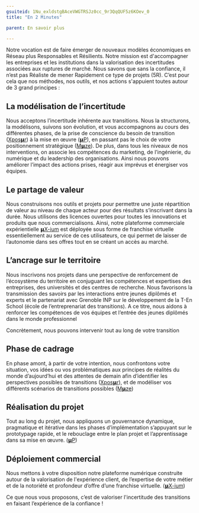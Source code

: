 ```yaml
---
gsuiteid: 1Nu_exldstgBAceVWGTRSJz0cc_9r3QqQUF5z6KOev_0
title: "En 2 Minutes"

parent: En savoir plus

---
```


Notre vocation est de faire émerger de nouveaux modèles économiques en Réseau plus Responsables et Résilients. Notre mission est d'accompagner les entreprises et les institutions dans la valorisation des incertitudes associées aux ruptures de marché. Nous savons que sans la confiance, il n’est pas Réaliste de mener Rapidement ce type de projets (5R). C’est pour cela que nos méthodes, nos outils, et nos actions s'appuient toutes autour de 3 grand principes :

La modélisation de l’incertitude
--------------------------------

Nous acceptons l’incertitude inhérente aux transitions. Nous la structurons, la modélisons, suivons son évolution, et vous accompagnons au cours des différentes phases, de la prise de conscience du besoin de transition ([Xpos](https://www.google.com/url?q=https://aurora-5r.fr/offres/Vale/&sa=D&source=editors&ust=1620647483602000&usg=AOvVaw3epA0LPNaPvBsf3VlbHzbQ)[𝝻r](https://www.google.com/url?q=https://aurora-5r.fr/offres/Vale/&sa=D&source=editors&ust=1620647483602000&usg=AOvVaw3epA0LPNaPvBsf3VlbHzbQ)) à la mise en œuvre ([𝝻P](https://www.google.com/url?q=https://aurora-5r.fr/offres/P/&sa=D&source=editors&ust=1620647483602000&usg=AOvVaw2pX6b7hcUp3b4gzCb1hBbb)), en passant pas le choix de votre positionnement stratégique ([M](https://www.google.com/url?q=https://aurora-5r.fr/offres/Mze/&sa=D&source=editors&ust=1620647483602000&usg=AOvVaw2i0wED8cYDJB7Tq4IEo1Tm)[𝝻ze](https://www.google.com/url?q=https://aurora-5r.fr/offres/Mze/&sa=D&source=editors&ust=1620647483603000&usg=AOvVaw1rPYDNhcYce80Wm-OAZZN5)). De plus, dans tous les niveaux de nos interventions, on associe les compétences du marketing, de l’ingénierie, du numérique et du leadership des organisations. Ainsi nous pouvons améliorer l’impact des actions prises, réagir aux imprévus et énergiser vos équipes.

Le partage de valeur
--------------------

Nous construisons nos outils et projets pour permettre une juste répartition de valeur au niveau de chaque acteur pour des résultats s’inscrivant dans la durée. Nous utilisons des licences ouvertes pour toutes les innovations et produits que nous commercialisons. Ainsi, notre plateforme commerciale expérientielle [𝝻](https://www.google.com/url?q=https://aurora-5r.fr/offres/Xium/&sa=D&source=editors&ust=1620647483603000&usg=AOvVaw0pPZW_LrI3-cpbrxtz0Vnz)[X-ium](https://www.google.com/url?q=https://aurora-5r.fr/offres/Xium/&sa=D&source=editors&ust=1620647483604000&usg=AOvVaw0HzAsyLG7kv7C6s2NuCNJi) est déployée sous forme de franchise virtuelle essentiellement au service de ces utilisateurs, ce qui permet de laisser de l’autonomie dans ses offres tout en se créant un accès au marché.

L’ancrage sur le territoire
---------------------------

Nous inscrivons nos projets dans une perspective de renforcement de l’écosystème du territoire en conjuguant les compétences et expertises des entreprises, des universités et des centres de recherche. Nous favorisons la transmission des savoirs par les interactions entre jeunes diplômés et experts et le partenariat avec Grenoble INP sur le développement de la T-En School (école de l’entreprenariat des transitions). A ce titre, nous aidons à renforcer les compétences de vos équipes et l’entrée des jeunes diplômés dans le monde professionnel

Concrètement, nous pouvons intervenir tout au long de votre transition 

Phase de cadrage
----------------

En phase amont, à partir de votre intention, nous confrontons votre situation, vos idées ou vos problématiques aux principes de réalités du monde d’aujourd’hui et des attentes de demain afin d’identifier les perspectives possibles de transitions ([Xpos𝝻r](https://www.google.com/url?q=https://aurora-5r.fr/offres/vale/&sa=D&source=editors&ust=1620647483605000&usg=AOvVaw1WlvMB7XJGicDnJAaxeFcH)), et de modéliser vos différents scénarios de transitions possibles ([M](https://www.google.com/url?q=https://aurora-5r.fr/offres/Mze/&sa=D&source=editors&ust=1620647483605000&usg=AOvVaw0M0Dsi_X8KzyD8_smLLZLl)[𝝻](https://www.google.com/url?q=https://aurora-5r.fr/offres/Mze/&sa=D&source=editors&ust=1620647483605000&usg=AOvVaw0M0Dsi_X8KzyD8_smLLZLl)[ze](https://www.google.com/url?q=https://aurora-5r.fr/offres/Mze/&sa=D&source=editors&ust=1620647483606000&usg=AOvVaw0cLWjxxPVytxpMP6JmkKi5))

Réalisation du projet
---------------------

Tout au long du projet, nous appliquons un gouvernance dynamique, pragmatique et itérative dans les phases d’implémentation s’appuyant sur le prototypage rapide, et le rebouclage entre le plan projet et l’apprentissage dans sa mise en œuvre. ([𝝻](https://www.google.com/url?q=https://aurora-5r.fr/offres/P/&sa=D&source=editors&ust=1620647483606000&usg=AOvVaw0O2KdiXGsodhsFxYslMpXP)[P](https://www.google.com/url?q=https://aurora-5r.fr/offres/P/&sa=D&source=editors&ust=1620647483606000&usg=AOvVaw0O2KdiXGsodhsFxYslMpXP))

Déploiement commercial
----------------------

Nous mettons à votre disposition notre plateforme numérique construite autour de la valorisation de l'expérience client, de l’expertise de votre métier et de la notoriété et profondeur d’offre d’une franchise virtuelle. ([𝝻](https://www.google.com/url?q=https://aurora-5r.fr/offres/Xium/&sa=D&source=editors&ust=1620647483607000&usg=AOvVaw35DqkLh17YXwNEe4ci9POT)[X-ium](https://www.google.com/url?q=https://aurora-5r.fr/offres/Xium/&sa=D&source=editors&ust=1620647483607000&usg=AOvVaw35DqkLh17YXwNEe4ci9POT))

Ce que nous vous proposons, c’est de valoriser l'incertitude des transitions en faisant l’expérience de la confiance !

